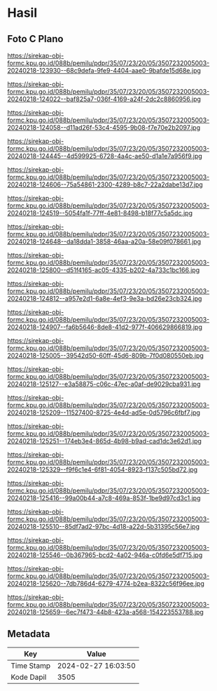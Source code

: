 # Hasil

## Foto C Plano

https://sirekap-obj-formc.kpu.go.id/088b/pemilu/pdpr/35/07/23/20/05/3507232005003-20240218-123930--68c9defa-9fe9-4404-aae0-9bafde15d68e.jpg

https://sirekap-obj-formc.kpu.go.id/088b/pemilu/pdpr/35/07/23/20/05/3507232005003-20240218-124022--baf825a7-036f-4169-a24f-2dc2c8860956.jpg

https://sirekap-obj-formc.kpu.go.id/088b/pemilu/pdpr/35/07/23/20/05/3507232005003-20240218-124058--d11ad26f-53c4-4595-9b08-f7e70e2b2097.jpg

https://sirekap-obj-formc.kpu.go.id/088b/pemilu/pdpr/35/07/23/20/05/3507232005003-20240218-124445--4d599925-6728-4a4c-ae50-d1a1e7a956f9.jpg

https://sirekap-obj-formc.kpu.go.id/088b/pemilu/pdpr/35/07/23/20/05/3507232005003-20240218-124606--75a54861-2300-4289-b8c7-22a2dabe13d7.jpg

https://sirekap-obj-formc.kpu.go.id/088b/pemilu/pdpr/35/07/23/20/05/3507232005003-20240218-124519--5054fa1f-77ff-4e81-8498-b18f77c5a5dc.jpg

https://sirekap-obj-formc.kpu.go.id/088b/pemilu/pdpr/35/07/23/20/05/3507232005003-20240218-124648--da18dda1-3858-46aa-a20a-58e09f078661.jpg

https://sirekap-obj-formc.kpu.go.id/088b/pemilu/pdpr/35/07/23/20/05/3507232005003-20240218-125800--d51f4165-ac05-4335-b202-4a733c1bc166.jpg

https://sirekap-obj-formc.kpu.go.id/088b/pemilu/pdpr/35/07/23/20/05/3507232005003-20240218-124812--a957e2d1-6a8e-4ef3-9e3a-bd26e23cb324.jpg

https://sirekap-obj-formc.kpu.go.id/088b/pemilu/pdpr/35/07/23/20/05/3507232005003-20240218-124907--fa6b5646-8de8-41d2-977f-406629866819.jpg

https://sirekap-obj-formc.kpu.go.id/088b/pemilu/pdpr/35/07/23/20/05/3507232005003-20240218-125005--39542d50-60ff-45d6-809b-7f0d080550eb.jpg

https://sirekap-obj-formc.kpu.go.id/088b/pemilu/pdpr/35/07/23/20/05/3507232005003-20240218-125127--e3a58875-c06c-47ec-a0af-de9029cba931.jpg

https://sirekap-obj-formc.kpu.go.id/088b/pemilu/pdpr/35/07/23/20/05/3507232005003-20240218-125209--11527400-8725-4e4d-ad5e-0d5796c6fbf7.jpg

https://sirekap-obj-formc.kpu.go.id/088b/pemilu/pdpr/35/07/23/20/05/3507232005003-20240218-125251--174eb3e4-865d-4b98-b9ad-cad1dc3e62d1.jpg

https://sirekap-obj-formc.kpu.go.id/088b/pemilu/pdpr/35/07/23/20/05/3507232005003-20240218-125329--f9f6c1e4-6f81-4054-8923-f137c505bd72.jpg

https://sirekap-obj-formc.kpu.go.id/088b/pemilu/pdpr/35/07/23/20/05/3507232005003-20240218-125416--99a00b44-a7c8-469a-853f-1be9d97cd3c1.jpg

https://sirekap-obj-formc.kpu.go.id/088b/pemilu/pdpr/35/07/23/20/05/3507232005003-20240218-125510--85df7ad2-97bc-4d18-a22d-5b31395c56e7.jpg

https://sirekap-obj-formc.kpu.go.id/088b/pemilu/pdpr/35/07/23/20/05/3507232005003-20240218-125546--0b367965-bcd2-4a02-946a-c0fd6e5df715.jpg

https://sirekap-obj-formc.kpu.go.id/088b/pemilu/pdpr/35/07/23/20/05/3507232005003-20240218-125620--7db786d4-6279-4774-b2ea-8322c56f96ee.jpg

https://sirekap-obj-formc.kpu.go.id/088b/pemilu/pdpr/35/07/23/20/05/3507232005003-20240218-125659--6ec7f473-44b8-423a-a568-154223553788.jpg


## Metadata

| Key        | Value               |
| ---------- | ------------------- |
| Time Stamp | 2024-02-27 16:03:50 |
| Kode Dapil | 3505                |



